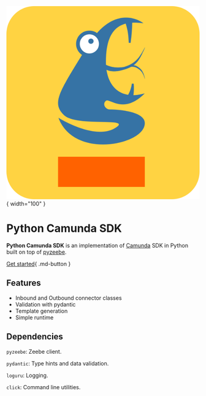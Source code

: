  ![Pycam logo](img/pycam.svg){ width="100" }
# Python Camunda SDK

**Python Camunda SDK** is an implementation of [Camunda](https://camunda.com/) SDK in Python built on top of [pyzeebe](https://github.com/camunda-community-hub/pyzeebe).

[Get started](quick_start){ .md-button }

## Features

* Inbound and Outbound connector classes
* Validation with pydantic
* Template generation
* Simple runtime

## Dependencies

`pyzeebe`: Zeebe client.

`pydantic`: Type hints and data validation.

`loguru`: Logging.

`click`: Command line utilities.

<style>
    .md-footer{
        display:none;
    }
    .md-sidebar--secondary {
        display: none !important;
    }
</style>